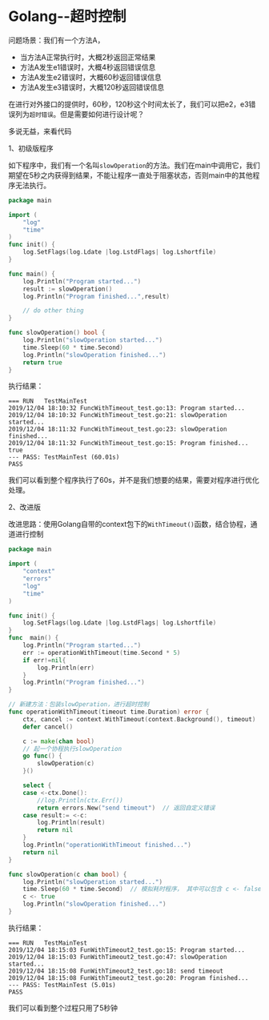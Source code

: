 # Golang--超时控制



问题场景：我们有一个方法A，

- 当方法A正常执行时，大概2秒返回正常结果
- 方法A发生e1错误时，大概4秒返回错误信息
- 方法A发生e2错误时，大概60秒返回错误信息
- 方法A发生e3错误时，大概120秒返回错误信息



在进行对外接口的提供时，60秒，120秒这个时间太长了，我们可以把e2，e3错误列为`超时错误`。但是需要如何进行设计呢？



多说无益，来看代码



1、初级版程序

如下程序中，我们有一个名叫`slowOperation`的方法。我们在main中调用它，我们期望在5秒之内获得到结果，不能让程序一直处于阻塞状态，否则main中的其他程序无法执行。

```go
package main

import (
	"log"
	"time"
)
func init() {
	log.SetFlags(log.Ldate |log.LstdFlags| log.Lshortfile)
}

func main() {
	log.Println("Program started...")
	result := slowOperation()
	log.Println("Program finished...",result)

	// do other thing
}

func slowOperation() bool {
	log.Println("slowOperation started...")
	time.Sleep(60 * time.Second)
	log.Println("slowOperation finished...")
	return true
}
```



执行结果：

```
=== RUN   TestMainTest
2019/12/04 18:10:32 FuncWithTimeout_test.go:13: Program started...
2019/12/04 18:10:32 FuncWithTimeout_test.go:21: slowOperation started...
2019/12/04 18:11:32 FuncWithTimeout_test.go:23: slowOperation finished...
2019/12/04 18:11:32 FuncWithTimeout_test.go:15: Program finished... true
--- PASS: TestMainTest (60.01s)
PASS
```

我们可以看到整个程序执行了60s，并不是我们想要的结果，需要对程序进行优化处理。



2、改进版

改进思路：使用Golang自带的context包下的`WithTimeout()`函数，结合协程，通道进行控制

```go
package main

import (
	"context"
	"errors"
	"log"
	"time"
)

func init() {
	log.SetFlags(log.Ldate |log.LstdFlags| log.Lshortfile)
}
func  main() {
	log.Println("Program started...")
	err := operationWithTimeout(time.Second * 5)
	if err!=nil{
		log.Println(err)
	}
	log.Println("Program finished...")
}

// 新建方法：包装slowOperation，进行超时控制
func operationWithTimeout(timeout time.Duration) error {
	ctx, cancel := context.WithTimeout(context.Background(), timeout)
	defer cancel()

	c := make(chan bool)
	// 起一个协程执行slowOperation
	go func() {
		slowOperation(c)
	}()

	select {
	case <-ctx.Done():
		//log.Println(ctx.Err())
		return errors.New("send timeout")  // 返回自定义错误
	case result:= <-c:
		log.Println(result)
		return nil
	}
	log.Println("operationWithTimeout finished...")
	return nil
}

func slowOperation(c chan bool) {
	log.Println("slowOperation started...")
	time.Sleep(60 * time.Second)  // 模拟耗时程序， 其中可以包含 c <- false
	c <- true
	log.Println("slowOperation finished...")
}
```



执行结果：

```
=== RUN   TestMainTest
2019/12/04 18:15:03 FunWithTimeout2_test.go:15: Program started...
2019/12/04 18:15:03 FunWithTimeout2_test.go:47: slowOperation started...
2019/12/04 18:15:08 FunWithTimeout2_test.go:18: send timeout
2019/12/04 18:15:08 FunWithTimeout2_test.go:20: Program finished...
--- PASS: TestMainTest (5.01s)
PASS
```

我们可以看到整个过程只用了5秒钟